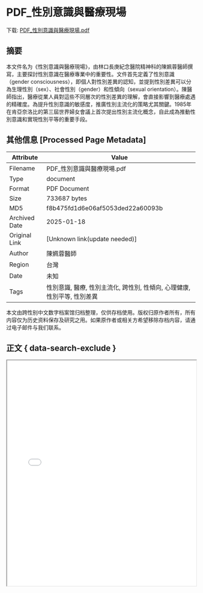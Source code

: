# PDF_性別意識與醫療現場

<!-- tcd_download_link -->
下载: [PDF_性別意識與醫療現場.pdf](PDF_性別意識與醫療現場.pdf)
<!-- tcd_download_link_end -->

## 摘要

<!-- tcd_abstract -->
本文件名为《性別意識與醫療現場》，由林口長庚紀念醫院精神科的陳姵蓉醫師撰寫，主要探討性別意識在醫療專業中的重要性。文件首先定義了性別意識（gender consciousness），即個人對性別差異的認知，並提到性別差異可以分為生理性別（sex）、社會性別（gender）和性傾向（sexual orientation）。陳醫師指出，醫療從業人員對這些不同層次的性別差異的理解，會直接影響到醫療處遇的精確度。為提升性別意識的敏感度，推廣性別主流化的策略尤其關鍵。1985年在肯亞奈洛比的第三屆世界婦女會議上首次提出性別主流化概念，自此成為推動性別意識和實現性別平等的重要手段。

<!-- tcd_abstract_end -->

## 其他信息 [Processed Page Metadata]

| Attribute       | Value                                  |
|-----------------|----------------------------------------|
| Filename        | PDF_性別意識與醫療現場.pdf                             |
| Type            | document                                 |
| Format          | PDF Document                               |
| Size            | 733687 bytes                           |
| MD5             | f8b475fd1d6e06af5053ded22a60093b                                  |
| Archived Date   | 2025-01-18                             |
| Original Link   | [Unknown link(update needed)]                         |
| Author          | 陳姵蓉醫師                               |
| Region          | 台灣                               |
| Date            | 未知                                 |
| Tags            | 性別意識, 醫療, 性別主流化, 跨性別, 性傾向, 心理健康, 性別平等, 性別差異                                 |

本文由跨性别中文数字档案馆归档整理，仅供存档使用。版权归原作者所有，所有内容仅为历史资料保存及研究之用。如果原作者或相关方希望移除存档内容，请通过电子邮件与我们联系。

## 正文 { data-search-exclude }

<!-- tcd_main_text -->
<iframe src="../PDF_性別意識與醫療現場.pdf" width="100%" height="600px">
    <p>无法显示PDF，请下载查看。</p>
</iframe>
<!-- tcd_main_text_end -->

